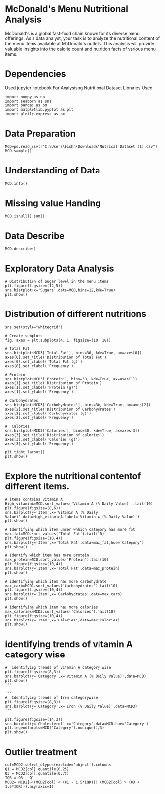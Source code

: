 # McDonald's Menu Nutritional Analysis
  McDonald's is a global fast-food chain known for its diverse menu offerings. As a data analyst, 
your task is to analyze the nutritional content of the menu items available at McDonald's outlets. This analysis will provide valuable insights into the calorie count and nutrition 
facts of various menu items.

# Dependencies
   Used jupyter notebook For Analysisng Nutritional Dataset
   Libraries Used
```
import numpy as np
import seaborn as sns
import pandas as pd
import matplotlib.pyplot as plt
import plotly.express as px
```
# Data Preparation
```
MCD=pd.read_csv(r"C:\Users\bishn\Downloads\Nutrical Dataset (1).csv")
MCD.sample()
```
# Understanding of Data
```
MCD.info()
```
# Missing value Handing
```
MCD.isnull().sum()
```
# Data Describe
```
MCD.describe()
```
# Exploratory Data Analysis
```
# Distribution of Sugar level in the menu items
plt.figure(figsize=(12,5))
sns.histplot(x='Sugars',data=MCD,bins=12,kde=True)
plt.show()
```
# Distribution of different nutritions

``` 
sns.set(style="whitegrid")

# Create subplots
fig, axes = plt.subplots(4, 1, figsize=(10, 18))

# Total Fat
sns.histplot(MCD3['Total Fat'], bins=30, kde=True, ax=axes[0])
axes[0].set_title('Distribution of Total Fat')
axes[0].set_xlabel('Total Fat (g)')
axes[0].set_ylabel('Frequency')

# Protein
sns.histplot(MCD3['Protein'], bins=30, kde=True, ax=axes[1])
axes[1].set_title('Distribution of Protein')
axes[1].set_xlabel('Protein (g)')
axes[1].set_ylabel('Frequency')

# Carbohydrates
sns.histplot(MCD3['Carbohydrates'], bins=30, kde=True, ax=axes[2])
axes[2].set_title('Distribution of Carbohydrates')
axes[2].set_xlabel('Carbohydrates (g)')
axes[2].set_ylabel('Frequency')

#  Calories
sns.histplot(MCD3['Calories'], bins=30, kde=True, ax=axes[3])
axes[3].set_title('Distribution of calories')
axes[3].set_xlabel('Calories (g)')
axes[3].set_ylabel('Frequency')

plt.tight_layout()
plt.show()
```
# Explore the nutritional contentof different items.
```
# items contains vitamin A
High_vitaminA=MCD.sort_values('Vitamin A (% Daily Value)').tail(10)
plt.figure(figsize=(8,6))
sns.barplot(y='Item',x='Vitamin A (% Daily Value)',data=High_vitaminA,label='Vitamin A (% Daily Value)')
plt.show()

# Identifying which item under whhich category has more fat
max_fat=MCD.sort_values('Total Fat').tail(10)
plt.figure(figsize=(10,4))
sns.barplot(y='Item',x='Total Fat',data=max_fat,hue='Category')
plt.show()

# Identify which item has more protein 
max_protein=MCD.sort_values('Protein').tail(10)
plt.figure(figsize=(10,4))
sns.barplot(y='Item',x='Total Fat',data=max_protein)
plt.show()

# identifying which item has more carbohydrate
max_carb=MCD3.sort_values('Carbohydrates').tail(10)
plt.figure(figsize=(10,4))
sns.barplot(y='Item',x='Carbohydrates',data=max_carb)
plt.show()

# identifying which item has more calories
max_calories=MCD3.sort_values('Calories').tail(10)
plt.figure(figsize=(10,4))
sns.barplot(y='Item',x='Calories',data=max_calories)
plt.show()
```
#  identifying trends of vitamin A category wise
```
#  identifying trends of vitamin A category wise
plt.figure(figsize=(8,3))
sns.barplot(y='Category',x='Vitamin A (% Daily Value)',data=MCD)
plt.show()
'''

'''
#  Identifying trends of Iron categorywise
plt.figure(figsize=(8,3))
sns.barplot(y='Category',x='Iron (% Daily Value)',data=MCD3)
'''

plt.figure(figsize=(14,3))
sns.boxplot(y='Cholesterol',x='Category',data=MCD,hue='Category')
plt.legend(ncols=MCD['Category'].nunique()/3)
plt.show()
```
# Outlier treatment
```
col=MCD2.select_dtypes(exclude='object').columns
Q1 = MCD2[col].quantile(0.25)
Q3 = MCD2[col].quantile(0.75)
IQR = Q3 - Q1
MCD2= MCD2[~((MCD2[col] < (Q1 - 1.5*IQR))| (MCD2[col] > (Q3 + 1.5*IQR))).any(axis=1)]
```





